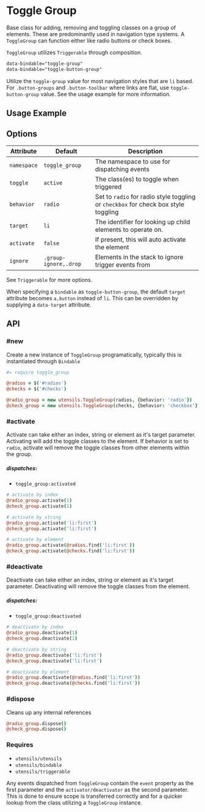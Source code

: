 
# Toggle Group
Base class for adding, removing and toggling classes on a group of
elements. These are predominantly used in navigation type systems. A
`ToggleGroup` can function either like radio buttons or check boxes.

`ToggleGroup` utilizes `Triggerable` through composition.

```html
data-bindable="toggle-group"
data-bindable="toggle-button-group"
```

Utilize the `toggle-group` value for most navigation styles that are
`li` based. For `.button-groups` and `.button-toolbar` where links are
flat, use `toggle-button-group` value. See the usage example for more
information.

## Usage Example
<!--~ markup/toggle_group.html.haml -->


## Options

Attribute   | Default               | Description
----------- | --------------------- | -------------------------------------------
`namespace` | `toggle_group`        | The namespace to use for dispatching events
`toggle`    | `active`              | The class(es) to toggle when triggered
`behavior`  | `radio`               | Set to `radio` for radio style toggling or `checkbox` for check box style toggling
`target`    | `li`                  | The identifier for looking up child elements to operate on.
`activate`  | `false`               | If present, this will auto activate the element
`ignore`    | `.group-ignore,.drop` | Elements in the stack to ignore trigger events from

See `Triggerable` for more options.

When specifying a `bindable` as `toggle-button-group`, the default
`target` attribute becomes `a,button` instead of `li`. This can be overridden by
supplying a `data-target` attribute.


## API

### #new
Create a new instance of `ToggleGroup` programatically, typically this
is instantiated through `Bindable`

```coffee
#= require toggle_group

@radios = $('#radios')
@checks = $('#checks')

@radio_group = new utensils.ToggleGroup(radios, {behavior: 'radio'})
@check_group = new utensils.ToggleGroup(checks, {behavior: 'checkbox'})
```

### #activate
Activate can take either an index, string or element as it's target
parameter.  Activating will add the toggle classes to the element. If
behavior is set to `radio`, activate will remove the toggle classes from
other elements within the group.

##### dispatches:
- `toggle_group:activated`

```coffee
# activate by index
@radio_group.activate(1)
@check_group.activate(1)

# activate by string
@radio_group.activate('li:first')
@check_group.activate('li:first')

# activate by element
@radio_group.activate(@radios.find('li:first'))
@check_group.activate(@checks.find('li:first'))
```

### #deactivate
Deactivate can take either an index, string or element as it's target
parameter.  Deactivating will remove the toggle classes from the
element.

##### dispatches:
- `toggle_group:deactivated`

```coffee
# deactivate by index
@radio_group.deactivate(1)
@check_group.deactivate(1)

# deactivate by string
@radio_group.deactivate('li:first')
@check_group.deactivate('li:first')

# deactivate by element
@radio_group.deactivate(@radios.find('li:first'))
@check_group.deactivate(@checks.find('li:first'))
```

### #dispose
Cleans up any internal references

```coffee
@radio_group.dispose()
@check_group.dispose()
```

### Requires
- `utensils/utensils`
- `utensils/bindable`
- `utensils/triggerable`

Any events dispatched from `ToggleGroup` contain the `event` property as
the first parameter and the `activator/deactivator` as the second
parameter. This is done to ensure scope is transferred correctly and for
a quicker lookup from the class utilizing a `ToggleGroup` instance.


